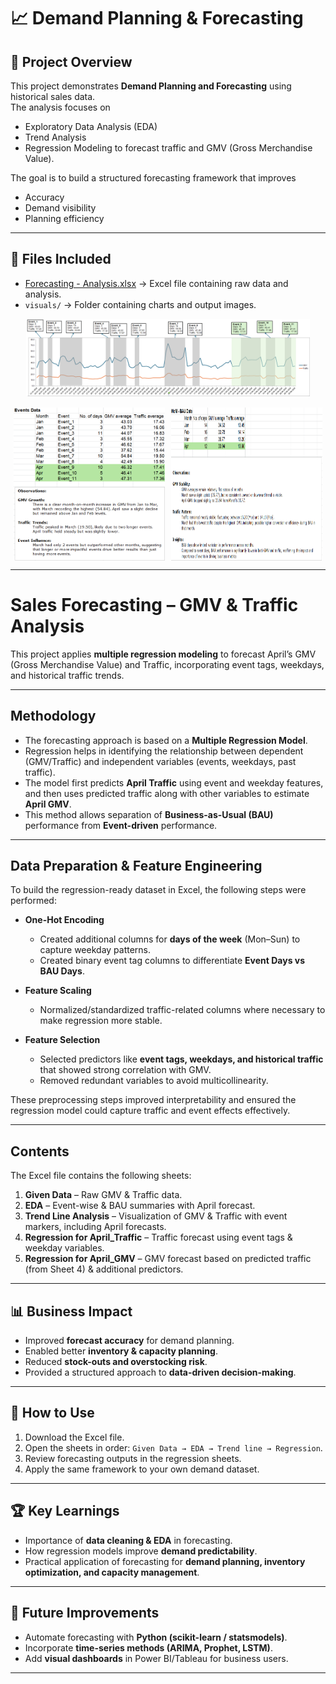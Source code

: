 # 📈 Demand Planning & Forecasting

## 📌 Project Overview
This project demonstrates **Demand Planning and Forecasting** using historical sales data.  
The analysis focuses on
- Exploratory Data Analysis (EDA)
- Trend Analysis
- Regression Modeling
to forecast traffic and GMV (Gross Merchandise Value).  

The goal is to build a structured forecasting framework that improves
- Accuracy
- Demand visibility
- Planning efficiency

---

## 📂 Files Included  
- [Forecasting - Analysis.xlsx](Forecasting%20-%20Analysis.xlsx) → Excel file containing raw data and analysis.  
- `visuals/` → Folder containing charts and output images.  

<div style="margin-bottom: 15px; text-align: center;">
  <img src="visuals/GMV_Forecasted (for April).png" alt="GMV_Forecasted (for April)" width="90%"/>
</div>

<div style="display: flex; justify-content: center; gap: 10px;">
  <img src="visuals/EDA_1.png" alt="EDA_1" width="48%"/>
  <img src="visuals/EDA_2.png" alt="EDA_2" width="48%"/>
</div>  

 

---

# Sales Forecasting – GMV & Traffic Analysis  

This project applies **multiple regression modeling** to forecast April’s GMV (Gross Merchandise Value) and Traffic, incorporating event tags, weekdays, and historical traffic trends.  

---

## Methodology  

- The forecasting approach is based on a **Multiple Regression Model**.  
- Regression helps in identifying the relationship between dependent (GMV/Traffic) and independent variables (events, weekdays, past traffic).  
- The model first predicts **April Traffic** using event and weekday features, and then uses predicted traffic along with other variables to estimate **April GMV**.  
- This method allows separation of **Business-as-Usual (BAU)** performance from **Event-driven** performance.  

---

## Data Preparation & Feature Engineering  

To build the regression-ready dataset in Excel, the following steps were performed:  

- **One-Hot Encoding**  
  - Created additional columns for **days of the week** (Mon–Sun) to capture weekday patterns.  
  - Created binary event tag columns to differentiate **Event Days vs BAU Days**.  

- **Feature Scaling**  
  - Normalized/standardized traffic-related columns where necessary to make regression more stable.  

- **Feature Selection**  
  - Selected predictors like **event tags, weekdays, and historical traffic** that showed strong correlation with GMV.  
  - Removed redundant variables to avoid multicollinearity.  

These preprocessing steps improved interpretability and ensured the regression model could capture traffic and event effects effectively.  

---

## Contents

The Excel file contains the following sheets:  

1. **Given Data** – Raw GMV & Traffic data.  
2. **EDA** – Event-wise & BAU summaries with April forecast.  
3. **Trend Line Analysis** – Visualization of GMV & Traffic with event markers, including April forecasts.  
4. **Regression for April_Traffic** – Traffic forecast using event tags & weekday variables.  
5. **Regression for April_GMV** – GMV forecast based on predicted traffic (from Sheet 4) & additional predictors.  

---

## 📊 Business Impact
- Improved **forecast accuracy** for demand planning.  
- Enabled better **inventory & capacity planning**.  
- Reduced **stock-outs and overstocking risk**.  
- Provided a structured approach to **data-driven decision-making**.  

---

## 🚀 How to Use
1. Download the Excel file.  
2. Open the sheets in order: `Given Data → EDA → Trend line → Regression`.  
3. Review forecasting outputs in the regression sheets.  
4. Apply the same framework to your own demand dataset.  

---

## 🏆 Key Learnings
- Importance of **data cleaning & EDA** in forecasting.  
- How regression models improve **demand predictability**.  
- Practical application of forecasting for **demand planning, inventory optimization, and capacity management**.  

---

## 🔮 Future Improvements
- Automate forecasting with **Python (scikit-learn / statsmodels)**.  
- Incorporate **time-series methods (ARIMA, Prophet, LSTM)**.  
- Add **visual dashboards** in Power BI/Tableau for business users.  

---
